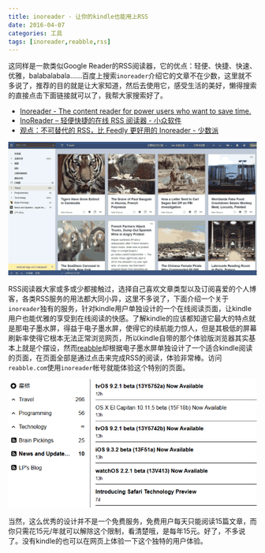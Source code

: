 ```yaml
---
title: inoreader - 让你的kindle也能用上RSS
date: 2016-04-07
categories: 工具
tags: [inoreader,reabble,rss]
---
```


这同样是一款类似Google Reader的RSS阅读器，它的优点：轻便、快捷、快速、优雅，balabalabala......百度上搜索`inoreader`介绍它的文章不在少数，这里就不多说了，推荐的目的就是让大家知道，然后去使用它，感受生活的美好，懒得搜索的直接点击下面链接就可以了，我帮大家搜索好了。

- [Inoreader - The content reader for power users who want to save time.](https://www.inoreader.com/)
- [InoReader – 轻便快捷的在线 RSS 阅读器 - 小众软件](http://www.appinn.com/inoreader/)
- [观点：不可替代的 RSS，比 Feedly 更好用的 Inoreader - 少数派](http://sspai.com/27576) 

![](/image/tools/inoreader.png)

RSS阅读器大家或多或少都接触过，选择自己喜欢文章类型以及订阅喜爱的个人博客，各类RSS服务的用法都大同小异，这里不多说了，下面介绍一个关于`inoreader`独有的服务，针对kindle用户单独设计的一个在线阅读页面，让kindle用户也能优雅的享受到在线阅读的快感。了解kindle的应该都知道它最大的特点就是那电子墨水屏，得益于电子墨水屏，使得它的续航能力惊人，但是其极低的屏幕刷新率使得它根本无法正常浏览网页，所以kindle自带的那个体验版浏览器其实基本上就是个摆设，然而[reabble](http://reabble.com)却根据电子墨水屏单独设计了一个适合kindle阅读的页面，在页面全部是通过点击来完成RSS的阅读，体验非常棒。访问`reabble.com`使用`inoreader`帐号就能体验这个特别的页面。

![](/image/tools/reabble.png)

当然，这么优秀的设计并不是一个免费服务，免费用户每天只能阅读15篇文章，而你只需花15元/年就可以解除这个限制，看清楚哦，是每年15元。好了，不多说了。没有kindle的也可以在网页上体验一下这个独特的用户体验。
